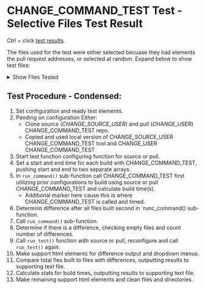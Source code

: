 # CHANGE_COMMAND_TEST Test - Selective Files Test Result

Ctrl + click [test results](https://jhauga.github.io/htmlpreview.github.com/?https://github.com/CHANGE_USER/CHANGE_REPO/blob/main/index.html).

The files used for the test were either selected becuase they had elements the pull request addresses, or selected at random.
Expand below to show test files:
<details>
 <summary>Show Files Tested</summary>
  
CHANGE_FILE_LIST

</details>

## Test Procedure - Condensed:
1. Set configuration and ready test elements.
2. Pending on configuration Either:
   - Clone source (*CHANGE_SOURCE_USER*) and pull (*CHANGE_USER*) CHANGE_COMMAND_TEST repo.
   - Copied and used local version of CHANGE_SOURCE_USER CHANGE_COMMAND_TEST tool and CHANGE_USER CHANGE_COMMAND_TEST
3. Start test function configuring function for source or pull.
4. Set a start and end time for each build with CHANGE_COMMAND_TEST, pushing start and end to two separate arrays.
5. In ` run_command() ` sub-function call CHANGE_COMMAND_TEST first utilizing prior configurations to build using source or pull CHANGE_COMMAND_TEST and calculate build time(s).
   - Additional marker here cause this is where CHANGE_COMMAND_TEST is called and timed.
6. Determnin difference after all files built second in `runc_command() sub-function.
7. Call ` run_command() ` sub-function.
8. Determine if there is a difference, checking empty files and count number of differences.
9. Call ` run_test() ` function with source or pull, reconfigure and call ` run_test() ` again.
10. Make support html elements for difference output and dropdown menus.
11. Compare total fies built to files with differences, outputting results to supporting text file.
12. Calculate stats for build times, outputting results to supporting text file.
13. Make remaining support html elements and clean files and directories.
